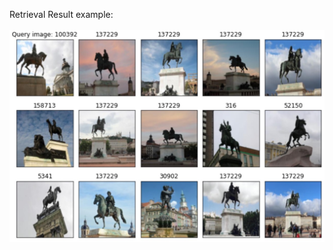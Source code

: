 Retrieval Result example:<br/>
<br/>
![Aaron Swartz](https://github.com/Tianyihu212/Materarbeit/blob/main/E1/E1_1_1.jpg)<br/>
<br/>

